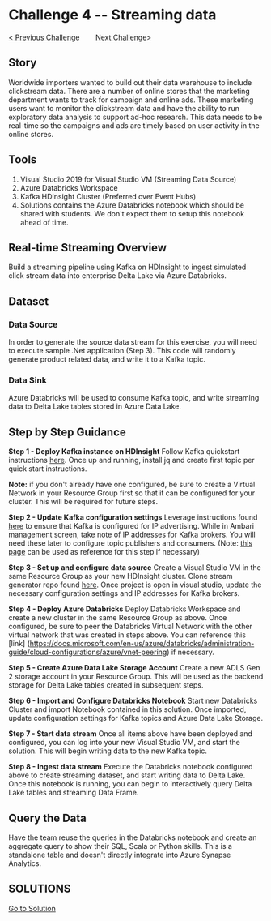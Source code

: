 # 	Challenge 4 --  Streaming data

[< Previous Challenge](/Host/Guide/Challenge3/Readme.md)&nbsp;&nbsp;&nbsp;&nbsp;&nbsp;&nbsp;&nbsp;&nbsp;[Next Challenge>](/Host/Guide/Challenge5/readme.md)

## Story
Worldwide importers wanted to build out their data warehouse to include clickstream data.  There are a number of online stores that the marketing department wants to track for campaign and online ads.  These marketing users want to monitor the clickstream data and have the ability to run exploratory data analysis to support ad-hoc research.  This data needs to be real-time so the campaigns and ads are timely based on user activity in the online stores.

## Tools
1. Visual Studio 2019 for Visual Studio VM (Streaming Data Source)
1. Azure Databricks Workspace
1. Kafka HDInsight Cluster (Preferred over Event Hubs)
1. Solutions contains the Azure Databricks notebook which should be shared with students.  We don't expect them to setup this notebook ahead of time.

## Real-time Streaming Overview
Build a streaming pipeline using Kafka on HDInsight to ingest simulated click stream data into enterprise Delta Lake via Azure Databricks.

## Dataset

### Data Source
In order to generate the source data stream for this exercise, you will need to execute sample .Net application (Step 3).  This code will randomly generate product related data, and write it to a Kafka topic.

### Data Sink 
Azure Databricks will be used to consume Kafka topic, and write streaming data to Delta Lake tables stored in Azure Data Lake.

## Step by Step Guidance

**Step 1 - Deploy Kafka instance on HDInsight**
Follow Kafka quickstart instructions [here](https://docs.microsoft.com/en-us/azure/hdinsight/kafka/apache-kafka-get-started). Once up and running, install jq and create first topic per quick start instructions.

**Note:** if you don't already have one configured, be sure to create a Virtual Network in your Resource Group first so that it can be configured for your cluster.  This will be required for future steps.

**Step 2 - Update Kafka configuration settings**
Leverage instructions found [here](https://docs.microsoft.com/en-us/azure/hdinsight/kafka/apache-kafka-connect-vpn-gateway#configure-kafka-for-ip-advertising) to ensure that Kafka is configured for IP advertising.  While in Ambari management screen, take note of IP addresses for Kafka brokers.  You will need these later to configure topic publishers and consumers.  (Note: [this page](https://lenadroid.github.io/posts/kafka-hdinsight-and-spark-databricks.html) can be used as reference for this step if necessary)

**Step 3 - Set up and configure data source**
Create a Visual Studio VM in the same Resource Group as your new HDInsight cluster.  Clone stream generator repo found [here](https://github.com/alexkarasek/ClickStreamGenerator).  Once project is open in visual studio, update the necessary configuration settings and IP addresses for Kafka brokers.

**Step 4 - Deploy Azure Databricks**
Deploy Databricks Workspace and create a new cluster in the same Resource Group as above.  Once configured, be sure to peer the Databricks Virtual Network with the other virtual network that was created in steps above.  You can reference this [link] (https://docs.microsoft.com/en-us/azure/databricks/administration-guide/cloud-configurations/azure/vnet-peering) if necessary.

**Step 5 - Create Azure Data Lake Storage Account**
Create a new ADLS Gen 2 storage account in your Resource Group.  This will be used as the backend storage for Delta Lake tables created in subsequent steps.

**Step 6 - Import and Configure Databricks Notebook**
Start new Databricks Cluster and import Notebook contained in this solution.  Once imported, update configuration settings for Kafka topics and Azure Data Lake Storage.

**Step 7 - Start data stream**
Once all items above have been deployed and configured, you can log into your new Visual Studio VM, and start the solution.  This will begin writing data to the new Kafka topic.

**Step 8 - Ingest data stream**
Execute the Databricks notebook configured above to create streaming dataset, and start writing data to Delta Lake.  Once this notebook is running, you can begin to interactively query Delta Lake tables and streaming Data Frame.

## Query the Data
Have the team reuse the queries in the Databricks notebook and create an aggregate query to show their SQL, Scala or Python skills.  This is a standalone table and doesn't directly integrate into Azure Synapse Analytics.  

## SOLUTIONS
[Go to Solution](/Host/Solutions/Challenge4)
